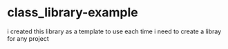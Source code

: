 # class_library-example
i created this library as a template to use each time i need to create a libray for any project
